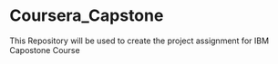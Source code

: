 # Coursera_Capstone
This Repository will be used to create the project assignment for IBM Capostone Course 
